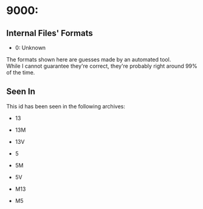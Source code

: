 # 9000: 



## Internal Files' Formats
- 0: Unknown

The formats shown here are guesses made by an automated tool.  
While I cannot guarantee they're correct, they're probably right around 99% of the time.

## Seen In

This id has been seen in the following archives:  

- 13  

- 13M  

- 13V  

- 5  

- 5M  

- 5V  

- M13  

- M5  
